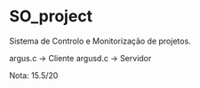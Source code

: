 # SO_project

Sistema de Controlo e Monitorização de projetos.

argus.c -> Cliente
argusd.c -> Servidor


Nota: 15.5/20
